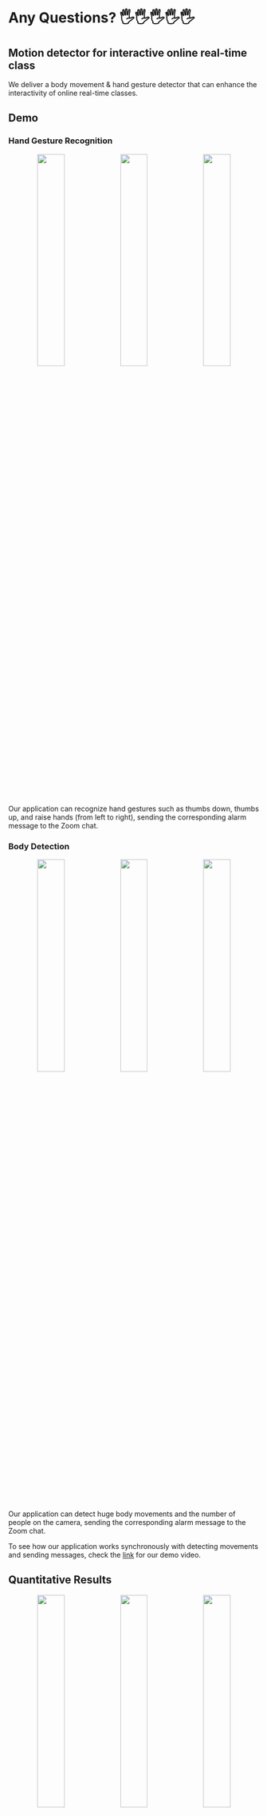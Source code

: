 # Any Questions? 🖐🖐🖐🖐🖐
## Motion detector for interactive online real-time class
We deliver a body movement & hand gesture detector that can enhance the interactivity of online real-time classes.
## Demo
### Hand Gesture Recognition
<p align="center"><img src="static/thumbs_down_new.gif" width="33%"><img src="static/thumbs_up_new.gif" width="33%"><img src="static/raise_hand_new.gif" width="33%"></p>
Our application can recognize hand gestures such as thumbs down, thumbs up, and raise hands (from left to right), sending the corresponding alarm message to the Zoom chat.

### Body Detection
<p align="center"><img src="static/movement_webcam.gif" width="33%"><img src="static/multi_webcam.gif" width="33%"><img src="static/absent_webcam.gif" width="33%"></p>
Our application can detect huge body movements and the number of people on the camera, sending the corresponding alarm message to the Zoom chat.

To see how our application works synchronously with detecting movements and sending messages, check the [link](https://www.youtube.com/watch?v=tICAKQrIidc) for our demo video.

## Quantitative Results
<p align="center"><img src="static/MLP_mid12.png" width="33%"><img src="static/MLP_mid2.png" width="33%"><img src="static/MLP_max2.png" width="33%"></p>
<p align="center"><img src="static/CNN_mid12.png" width="33%"><img src="static/CNN_duplicate100.png" width="33%">
</p>
Confusion matrices of each model. The upper line shows the results of the MLP classifier and the lower line shows the results of the CNN-based classifier. The column names indicate predicted labels and the row names indicate the ground truth labels.


## Methods
### Flow of application
<p align="center"><img src="static/application.PNG" width=80%></p>

Process of our application. Motion detection and gesture recognition are independent of each other. Both tasks use OpenPose to get the keypoints. Motion detection is based on pre-defined metrics which are manually designed. Gesture recognition is done by a classifier. We implemented two different classifiers.

### Data preprocessing
We extracted hand keypoints from the Jester dataset images using OpenPose. Check CSV Maker.py and data2csv.py for more details.
To improve the training quality, we first preprocessed the dataset in two ways: normalizing and modifying the length of sequence.
#### 1. Normalizing
We normalized the x, y coordinates of the hand keypoints in each frame to force the model to learn only the gesture, not the location of hand on the image. Normalization process also allows the model to be applied regardless of the resolution of the video.
#### 2. Modifying the length of sequence
Since the two classifiers take only fixed-size inputs, we modified the length of sequence using three different metrics: *Mid*, *MaxConf*, and *Duplicate*.

+ *Mid* extracts a fixed number of frames in the 60% point of the full sequence. For example, if we are planning to use 12 from the 20 frames, we took the 6th~17th.

+ *MaxConf* uses the frame with maximum confidence and its neighbors. Frame with high confidence is likely to contain our target gesture because the gestures are static and done right in front of the camera, which makes OpenPose easily find the joints.

+ *Duplicate* matches the length by duplicating the frames. For example, when the original sequence is {1, 2, 3} and we want to make the length to 10, it becomes {1, 1, 1, 2, 2, 2, 2, 3, 3, 3}.

### MLP classifier
Considering the real-time setting and relatively small input size, we decided to use a small MLP classifier. It takes a sequence of hand keypoints with the confidence level for each joint and predicts the gesture. However, a simple MLP classifier cannot learn any temporal information, which is crucial for gesture recognition. Check the MLP model training code [here (GestureMLP.ipynb)](https://colab.research.google.com/drive/1amDIhHZz_WtkFU0zPwo986QEVdvbEX_S#scrollTo=YmFlCTA0u-4W&uniqifier=2).

### CNN-based classifier

<p align="center"><img src="static/CNN_classifier.PNG" width=80%></p>

We also trained a CNN-based classifier to overcome the disadvantages of the MLP classifier. We used the model architecture from the paper [Deep Learning for Hand Gesture Recognition on Skeletal Data](https://ieeexplore.ieee.org/document/8373818). In this work, they used multi-channel CNN to extract channel-specific features. The channel indicates each coordinate (x, y) of a joint. Each CNN consists of two feature extractors and one residual branch. They produces channel-specific features by concatenating the three outputs. Final MLP layer takes the extracted features as input and predicts the gesture. We modified some minor points of the existing model, such as input/output dimensions and activation function. Check the CNN-based model training code [here (GestureCNN.ipynb)](https://colab.research.google.com/drive/1EgJt0P3w28_fkQxq__0R_s_88VGasuGg#scrollTo=jTqC9q7HPVno).

### Zoom API

In order to use Zoom Web SDK APIs, we built an OAuth app in the zoom marketplace. Then, by its app credentials we generated a base64 encoded credential called authorization code. Next, we made a json file which requests an OAuth token to Zoom. Finally, we were able to send Channel messages by using the http protocol client module in python, with OAuth token as its authentication code. This connection between the Channel and the python file enabled us to send Channel messages whenever the model detects big movements or notices specific hand gestures.

## Required Installation
* Openpose (https://github.com/CMU-Perceptual-Computing-Lab/openpose)
* pytorch (>= 1.6.0 to use model trained on Colab default settings in local environment)
* npm (for Zoom SDK)
Caution about Zoom
* Zoom API (https://marketplace.zoom.us/docs/api-reference/zoom-api)
 (Build an Zoom OAuth App for authentication: https://marketplace.zoom.us/develop/create)

## Reference
* Z. Cao, G. Hidalgo, T. Simon, S. -E. Wei and Y. Sheikh, "OpenPose: Realtime Multi-Person 2D Pose Estimation Using Part Affinity Fields," in IEEE Transactions on Pattern Analysis and Machine Intelligence, vol. 43, no. 1, pp. 172-186, 1 Jan. 2021
* N. H. Dardas and N. D. Georganas, “Real-time hand gesture detection and recognition using bag-of-features and support vector machine techniques,” IEEE. Trans. Instrum. Meas., vol. 60, no. 11, pp. 3592–3607, Nov. 2011.
* N. H. Dardas and E. M. Petriu, “Hand gesture detection and recognition using principal component analysis,” in Proc. CIMSA, Ottawa, Canada, 2011, pp. 1–6.
* O. Kop¨ ukl ¨ u, A. Gunduz, N. Kose, and G. Rigoll. Real-time ¨ hand gesture detection and classification using convolutional neural networks. CoRR, abs/1901.10323, 2019.
* G. Devineau, F. Moutarde, W. Xi, and J. Yang. Deep learning for hand gesture recognition on skeletal data. In 2018 13th IEEE International Conference on Automatic Face Gesture Recognition (FG 2018), pages 106–113, May 2018. 2, 6
